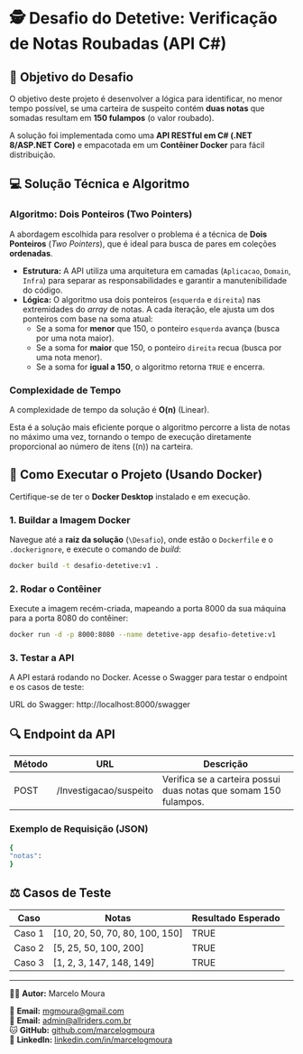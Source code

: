 # 🕵️ Desafio do Detetive: Verificação de Notas Roubadas (API C#)

## 🎯 Objetivo do Desafio

O objetivo deste projeto é desenvolver a lógica para identificar, no menor tempo possível, se uma carteira de suspeito contém **duas notas** que somadas resultam em **150 fulampos** (o valor roubado).

A solução foi implementada como uma **API RESTful em C# (.NET 8/ASP.NET Core)** e empacotada em um **Contêiner Docker** para fácil distribuição.

## 💻 Solução Técnica e Algoritmo

### Algoritmo: Dois Ponteiros (Two Pointers)

A abordagem escolhida para resolver o problema é a técnica de **Dois Ponteiros** (*Two Pointers*), que é ideal para busca de pares em coleções **ordenadas**.

- **Estrutura:** A API utiliza uma arquitetura em camadas (`Aplicacao`, `Domain`, `Infra`) para separar as responsabilidades e garantir a manutenibilidade do código.
- **Lógica:** O algoritmo usa dois ponteiros (`esquerda` e `direita`) nas extremidades do *array* de notas. A cada iteração, ele ajusta um dos ponteiros com base na soma atual:
  - Se a soma for **menor** que 150, o ponteiro `esquerda` avança (busca por uma nota maior).
  - Se a soma for **maior** que 150, o ponteiro `direita` recua (busca por uma nota menor).
  - Se a soma for **igual a 150**, o algoritmo retorna `TRUE` e encerra.

### Complexidade de Tempo

A complexidade de tempo da solução é **O(n)** (Linear).

Esta é a solução mais eficiente porque o algoritmo percorre a lista de notas no máximo uma vez, tornando o tempo de execução diretamente proporcional ao número de itens (\(n\)) na carteira.

## 🚀 Como Executar o Projeto (Usando Docker)

Certifique-se de ter o **Docker Desktop** instalado e em execução.

### 1. Buildar a Imagem Docker

Navegue até a **raiz da solução** (`\Desafio`), onde estão o `Dockerfile` e o `.dockerignore`, e execute o comando de *build*:

```bash
docker build -t desafio-detetive:v1 .
```


### 2. Rodar o Contêiner

Execute a imagem recém-criada, mapeando a porta 8000 da sua máquina para a porta 8080 do contêiner:

```bash
docker run -d -p 8000:8080 --name detetive-app desafio-detetive:v1
```


### 3. Testar a API

A API estará rodando no Docker. Acesse o Swagger para testar o endpoint e os casos de teste:

URL do Swagger: http://localhost:8000/swagger

## 🔍 Endpoint da API

| Método | URL                    | Descrição                                               |
|--------|------------------------|---------------------------------------------------------|
| POST   | /Investigacao/suspeito | Verifica se a carteira possui duas notas que somam 150 fulampos. |

### Exemplo de Requisição (JSON)

```bash
{
"notas":
}
```


## ⚖️ Casos de Teste

| Caso   | Notas                          | Resultado Esperado |
|--------|--------------------------------|--------------------|
| Caso 1 | [10, 20, 50, 70, 80, 100, 150] | TRUE               |
| Caso 2 | [5, 25, 50, 100, 200]           | TRUE               |
| Caso 3 | [1, 2, 3, 147, 148, 149]        | TRUE               |


---


👨‍💻 **Autor:** Marcelo Moura 

📧 **Email:** [mgmoura@gmail.com](mailto:mgmoura@gmail.com)   
📧 **Email:** [admin@allriders.com.br](mailto:admin@allriders.com.br)   
🐱 **GitHub:** [github.com/marcelogmoura](https://github.com/marcelogmoura)   
🔗 **LinkedIn:** [linkedin.com/in/marcelogmoura](https://www.linkedin.com/in/marcelogmoura/)   